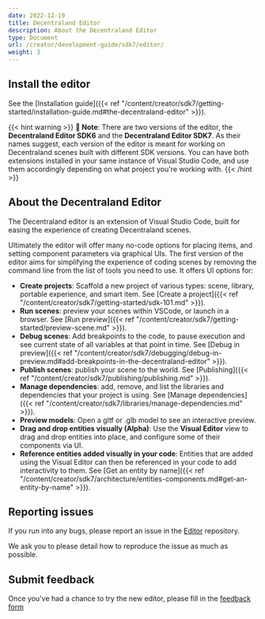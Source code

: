 ```yaml
---
date: 2022-12-19
title: Decentraland Editor
description: About the Decentraland Editor
type: Document
url: /creator/development-guide/sdk7/editor/
weight: 3
---
```


## Install the editor

See the [Installation guide]({{< ref "/content/creator/sdk7/getting-started/installation-guide.md#the-decentraland-editor" >}}).

{{< hint warning >}}
**📔 Note**: There are two versions of the editor, the **Decentraland Editor SDK6** and the **Decentraland Editor SDK7**. As their names suggest, each version of the editor is meant for working on Decentraland scenes built with different SDK versions. You can have both extensions installed in your same instance of Visual Studio Code, and use them accordingly depending on what project you're working with.
{{< /hint >}}

## About the Decentraland Editor

The Decentraland editor is an extension of Visual Studio Code, built for easing the experience of creating Decentraland scenes.

Ultimately the editor will offer many no-code options for placing items, and setting component parameters via graphical UIs. The first version of the editor aims for simplifying the experience of coding scenes by removing the command line from the list of tools you need to use. It offers UI options for:

- **Create projects**: Scaffold a new project of various types: scene, library, portable experience, and smart item. See [Create a project]({{< ref "/content/creator/sdk7/getting-started/sdk-101.md" >}}).
- **Run scenes**: preview your scenes within VSCode, or launch in a browser. See [Run preview]({{< ref "/content/creator/sdk7/getting-started/preview-scene.md" >}}).
- **Debug scenes**: Add breakpoints to the code, to pause execution and see current state of all variables at that point in time. See [Debug in preview]({{< ref "/content/creator/sdk7/debugging/debug-in-preview.md#add-breakpoints-in-the-decentraland-editor" >}}).
- **Publish scenes**: publish your scene to the world. See [Publishing]({{< ref "/content/creator/sdk7/publishing/publishing.md" >}}).
- **Manage dependencies**: add, remove, and list the libraries and dependencies that your project is using. See [Manage dependencies]({{< ref "/content/creator/sdk7/libraries/manage-dependencies.md" >}}).
- **Preview models**: Open a gltf or .glb model to see an interactive preview.
- **Drag and drop entities visually (Alpha)**: Use the **Visual Editor** view to drag and drop entities into place, and configure some of their components via UI.
- **Reference entities added visually in your code**: Entities that are added using the Visual Editor can then be referenced in your code to add interactivity to them. See [Get an entity by name]({{< ref "/content/creator/sdk7/architecture/entities-components.md#get-an-entity-by-name" >}}).

## Reporting issues

If you run into any bugs, please report an issue in the [Editor](https://github.com/decentraland/editor-sdk7) repository.

We ask you to please detail how to reproduce the issue as much as possible.

## Submit feedback

Once you've had a chance to try the new editor, please fill in the [feedback form](https://form.typeform.com/to/aODGpdoQ)

